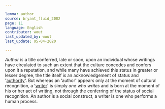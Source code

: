 ```yaml
---

lemma: author
source: bryant_fluid_2002
page: 11
language: English
contributor: wout
last_updated_by: wout
last_update: 05-04-2020

---
```


_Author_ is a title conferred, late or soon, upon an individual whose writings have circulated to such an extent that the culture concedes and confers upon it a reputation, and while many have achieved this status in greater or lesser degree, the title itself is an acknowledgement of status and '[authority](authoritative.html)'. But whereas an 'author' appears only at the moment of cultural recognition, a '[writer](writer.html)' is simply _one who writes_ and is born at the moment of his or her act of writing, not through the conferring of the status of social recognition. An author is a social construct; a writer is one who performs a human process.
